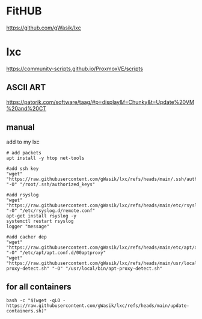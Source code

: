 # FitHUB

https://github.com/gWasik/lxc

# lxc

https://community-scripts.github.io/ProxmoxVE/scripts

## ASCII ART

https://patorjk.com/software/taag/#p=display&f=Chunky&t=Update%20VM%20and%20CT

## manual

add to my lxc

```
# add packets
apt install -y htop net-tools

#add ssh key
"wget" "https://raw.githubusercontent.com/gWasik/lxc/refs/heads/main/.ssh/authorized_keys" "-O" "/root/.ssh/authorized_keys"

#add rsyslog 
"wget" "https://raw.githubusercontent.com/gWasik/lxc/refs/heads/main/etc/rsyslog.d/remote.conf" "-O" "/etc/rsyslog.d/remote.conf"
apt-get install rsyslog -y
systemctl restart rsyslog
logger "message"

#add cacher dep
"wget" "https://raw.githubusercontent.com/gWasik/lxc/refs/heads/main/etc/apt/apt.conf.d/00aptproxy" "-O" "/etc/apt/apt.conf.d/00aptproxy"
"wget" "https://raw.githubusercontent.com/gWasik/lxc/refs/heads/main/usr/local/bin/apt-proxy-detect.sh" "-O" "/usr/local/bin/apt-proxy-detect.sh"

```

## for all containers

```
bash -c "$(wget -qLO - https://raw.githubusercontent.com/gWasik/lxc/refs/heads/main/update-containers.sh)"
```
